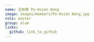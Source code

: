 ```yaml
---
name: 王柏賢 Po-Hsien Wang 
image: images/members/Po-Hsien Wang.jpg 
role: master
group: alum
links:
  github: link_to_github 
---
```

